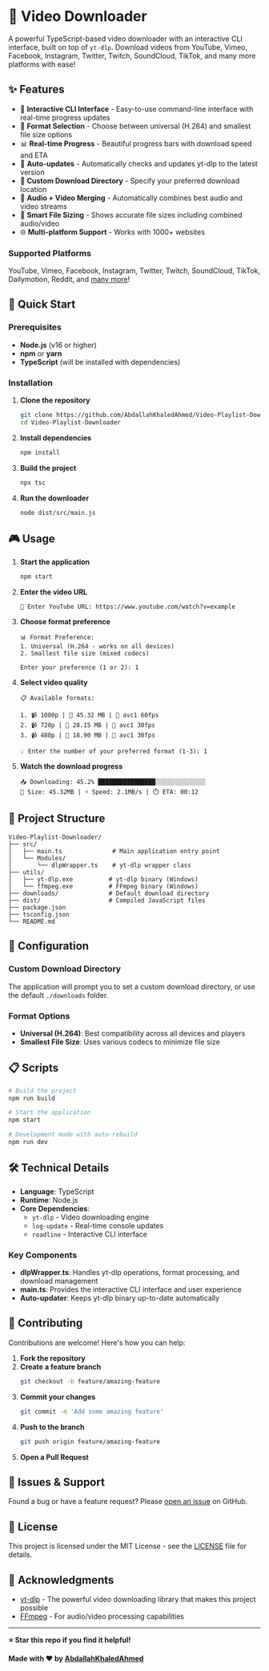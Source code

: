 # 🎥 Video Downloader

A powerful TypeScript-based video downloader with an interactive CLI interface, built on top of `yt-dlp`. Download videos from YouTube, Vimeo, Facebook, Instagram, Twitter, Twitch, SoundCloud, TikTok, and many more platforms with ease!

## ✨ Features

- 🎯 **Interactive CLI Interface** - Easy-to-use command-line interface with real-time progress updates
- 🔧 **Format Selection** - Choose between universal (H.264) and smallest file size options
- 📊 **Real-time Progress** - Beautiful progress bars with download speed and ETA
- 🚀 **Auto-updates** - Automatically checks and updates yt-dlp to the latest version
- 📁 **Custom Download Directory** - Specify your preferred download location
- 🎵 **Audio + Video Merging** - Automatically combines best audio and video streams
- 💾 **Smart File Sizing** - Shows accurate file sizes including combined audio/video
- 🌐 **Multi-platform Support** - Works with 1000+ websites

### Supported Platforms

YouTube, Vimeo, Facebook, Instagram, Twitter, Twitch, SoundCloud, TikTok, Dailymotion, Reddit, and [many more](https://github.com/yt-dlp/yt-dlp/blob/master/supportedsites.md)!

## 🚀 Quick Start

### Prerequisites

- **Node.js** (v16 or higher)
- **npm** or **yarn**
- **TypeScript** (will be installed with dependencies)

### Installation

1. **Clone the repository**

   ```bash
   git clone https://github.com/AbdallahKhaledAhmed/Video-Playlist-Downloader.git
   cd Video-Playlist-Downloader
   ```

2. **Install dependencies**

   ```bash
   npm install
   ```

3. **Build the project**

   ```bash
   npx tsc
   ```

4. **Run the downloader**
   ```bash
   node dist/src/main.js
   ```

## 🎮 Usage

1. **Start the application**

   ```bash
   npm start
   ```

2. **Enter the video URL**

   ```
   🔗 Enter YouTube URL: https://www.youtube.com/watch?v=example
   ```

3. **Choose format preference**

   ```
   📊 Format Preference:
   1. Universal (H.264 - works on all devices)
   2. Smallest file size (mixed codecs)

   Enter your preference (1 or 2): 1
   ```

4. **Select video quality**

   ```
   📋 Available formats:

   1. 📹 1080p | 💾 45.32 MB | 🔧 avc1 60fps
   2. 📹 720p | 💾 28.15 MB | 🔧 avc1 30fps
   3. 📹 480p | 💾 18.90 MB | 🔧 avc1 30fps

   💡 Enter the number of your preferred format (1-3): 1
   ```

5. **Watch the download progress**
   ```
   📥 Downloading: 45.2% ████████████████░░░░░░░░░░░░░░
   💾 Size: 45.32MB | ⚡ Speed: 2.1MB/s | ⏱️ ETA: 00:12
   ```

## 📂 Project Structure

```
Video-Playlist-Downloader/
├── src/
│   ├── main.ts              # Main application entry point
│   └── Modules/
│       └── dlpWrapper.ts    # yt-dlp wrapper class
├── utils/
│   ├── yt-dlp.exe          # yt-dlp binary (Windows)
│   └── ffmpeg.exe          # FFmpeg binary (Windows)
├── downloads/              # Default download directory
├── dist/                   # Compiled JavaScript files
├── package.json
├── tsconfig.json
└── README.md
```

## 🔧 Configuration

### Custom Download Directory

The application will prompt you to set a custom download directory, or use the default `./downloads` folder.

### Format Options

- **Universal (H.264)**: Best compatibility across all devices and players
- **Smallest File Size**: Uses various codecs to minimize file size

## 📋 Scripts

```bash
# Build the project
npm run build

# Start the application
npm start

# Development mode with auto-rebuild
npm run dev
```

## 🛠️ Technical Details

- **Language**: TypeScript
- **Runtime**: Node.js
- **Core Dependencies**:
  - `yt-dlp` - Video downloading engine
  - `log-update` - Real-time console updates
  - `readline` - Interactive CLI interface

### Key Components

- **dlpWrapper.ts**: Handles yt-dlp operations, format processing, and download management
- **main.ts**: Provides the interactive CLI interface and user experience
- **Auto-updater**: Keeps yt-dlp binary up-to-date automatically

## 🤝 Contributing

Contributions are welcome! Here's how you can help:

1. **Fork the repository**
2. **Create a feature branch**
   ```bash
   git checkout -b feature/amazing-feature
   ```
3. **Commit your changes**
   ```bash
   git commit -m 'Add some amazing feature'
   ```
4. **Push to the branch**
   ```bash
   git push origin feature/amazing-feature
   ```
5. **Open a Pull Request**

## 🐛 Issues & Support

Found a bug or have a feature request? Please [open an issue](https://github.com/AbdallahKhaledAhmed/Video-Playlist-Downloader/issues) on GitHub.

## 📄 License

This project is licensed under the MIT License - see the [LICENSE](LICENSE) file for details.

## 🙏 Acknowledgments

- [yt-dlp](https://github.com/yt-dlp/yt-dlp) - The powerful video downloading library that makes this project possible
- [FFmpeg](https://ffmpeg.org/) - For audio/video processing capabilities

---

**⭐ Star this repo if you find it helpful!**

**Made with ❤️ by [AbdallahKhaledAhmed](https://github.com/AbdallahKhaledAhmed)**
